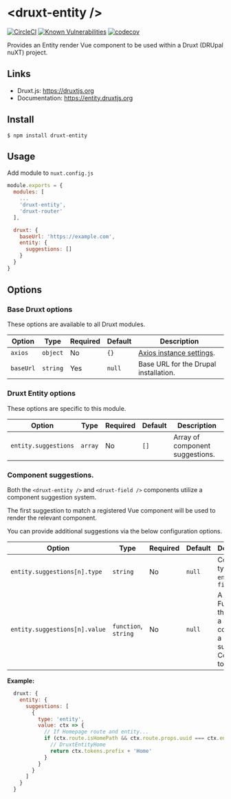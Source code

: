 # \<druxt-entity />

[![CircleCI](https://circleci.com/gh/druxt/druxt-entity.svg?style=svg)](https://circleci.com/gh/druxt/druxt-entity)
[![Known Vulnerabilities](https://snyk.io/test/github/druxt/druxt-entity/badge.svg?targetFile=package.json)](https://snyk.io/test/github/druxt/druxt-entity?targetFile=package.json)
[![codecov](https://codecov.io/gh/druxt/druxt-entity/branch/develop/graph/badge.svg)](https://codecov.io/gh/druxt/druxt-entity)

Provides an Entity render Vue component to be used within a Druxt (DRUpal nuXT) project.

## Links

- Druxt.js: https://druxtjs.org
- Documentation: https://entity.druxtjs.org

## Install

`$ npm install druxt-entity`

## Usage

Add module to `nuxt.config.js`

```js
module.exports = {
  modules: [
    ...
    'druxt-entity',
    'druxt-router'
  ],

  druxt: {
    baseUrl: 'https://example.com',
    entity: {
      suggestions: []
    }
  }
}
```

## Options

### Base Druxt options

These options are available to all Druxt modules.

| Option | Type | Required | Default | Description |
| --- | --- | --- | --- | --- |
| `axios` | `object` | No | `{}` | [Axios instance settings](https://github.com/axios/axios#axioscreateconfig). |
| `baseUrl` | `string` | Yes | `null` | Base URL for the Drupal installation. |

### Druxt Entity options

These options are specific to this module.

| Option | Type | Required | Default | Description |
| --- | --- | --- | --- | --- |
| `entity.suggestions` | `array` | No | `[]` | Array of component suggestions. |

### Component suggestions.

Both the `<druxt-entity />` and `<druxt-field />` components utilize a component suggestion system.

The first suggestion to match a registered Vue component will be used to render the relevant component.

You can provide additional suggestions via the below configuration options.

| Option | Type | Required | Default | Description |
| --- | --- | --- | --- | --- |
| `entity.suggestions[n].type` | `string` | No | `null` | Component type. E.g., `entity`, `field` |
| `entity.suggestions[n].value` | `function`,  `string` | No | `null` | A String or Function that returns a String containing a suggested Component to render. |

**Example:**

```js
  druxt: {
    entity: {
      suggestions: [
        {
          type: 'entity',
          value: ctx => {
            // If Homepage route and entity...
            if (ctx.route.isHomePath && ctx.route.props.uuid === ctx.entity.id) {
              // DruxtEntityHome
              return ctx.tokens.prefix + 'Home'
            }
          }
        }
      ]
    }
  }
```
